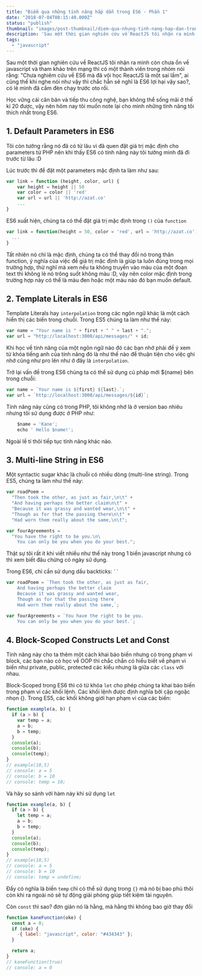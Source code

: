 ```yaml
---
title: "Điểm qua những tính năng hấp dẫn trong ES6 - Phần 1"
date: "2018-07-04T08:15:40.000Z"
status: "publish"
thumbnail: "images/post-thumbnail/diem-qua-nhung-tinh-nang-hap-dan-trong-es6.png"
description: 'Sau một thời gian nghiên cứu về ReactJS tôi nhận ra mình còn chưa ổn về javascript và tham khảo trên mạng thì có một thành viên trong nhóm nói rằng: "Chưa nghiêm cứu về ES6 mà đã vội học ReactJS là một sai lầm", ai cũng thế khi nghe nói như vậy thì chắc hẵn sẽ nghĩ là ES6 lợi hại vậy sao?, có lẻ mình đã cầm đèn chạy trước oto rồi.'
tags:
  - "javascript"
---
```


Sau một thời gian nghiên cứu về ReactJS tôi nhận ra mình còn chưa ổn về javascript và tham khảo trên mạng thì có một thành viên trong nhóm nói rằng: "Chưa nghiêm cứu về ES6 mà đã vội học ReactJS là một sai lầm", ai cũng thế khi nghe nói như vậy thì chắc hẵn sẽ nghĩ là ES6 lợi hại vậy sao?, có lẻ mình đã cầm đèn chạy trước oto rồi.

Học vững cái căn bản và tiếp thu công nghệ, bạn không thể sống mãi ở thế kỉ 20 được, vậy nên hôm nay tôi muốn note lại cho mình những tính năng tôi thích nhất trong ES6.

## 1. Default Parameters in ES6

Tôi còn tưởng rằng nó đã có từ lâu vì đã quen đặt giá trị mặc định cho parameters từ PHP nên khi thấy ES6 có tính năng này tôi tưởng mình đã đi trước từ lâu :D

Lúc trước thì để đặt một parameters mặc định ta làm như sau:

```javascript
var link = function (height, color, url) {
    var height = height || 50
    var color = color || 'red'
    var url = url || 'http://azat.co'
    ...
}
```

ES6 xuất hiện, chúng ta có thể đặt giá trị mặc định trong `()` của `function`

```javascript
var link = function(height = 50, color = 'red', url = 'http://azat.co') {
  ...
}
```

Tất nhiên nó chỉ là mặc định, chúng ta có thể thay đổi nó trong thân function, ý nghĩa của việc để giá trị mặc định là giúp ta luôn đúng trong mọi trường hợp, thử nghĩ mà xem nếu ta không truyền vào màu của một đoạn text thì không lẻ nó trông suốt không màu :D, vậy nên color mặc định trong trường hợp này có thể là màu đen hoặc một màu nào đó bạn muốn default.

## 2. Template Literals in ES6

Template Literals hay `interpolation` trong các ngôn ngữ khác là một cách hiển thị các biến trong chuỗi. Trong ES5 chúng ta làm như thế này:

```javascript
var name = "Your name is " + first + " " + last + ".";
var url = "http://localhost:3000/api/messages/" + id;
```

Khi học về tính năng của một ngôn ngữ nào đó các bạn nhớ phải để ý xem từ khóa tiếng anh của tính năng đó là như thế nào để thuận tiện cho việc ghi nhớ cũng như pro lên như ở đây là `interpolation`.

Trở lại vấn đề trong ES6 chúng ta có thể sử dụng cú pháp mới ${name} bên trong chuỗi:

```javascript
var name = `Your name is ${first} ${last}.`;
var url = `http://localhost:3000/api/messages/${id}`;
```

Tính năng này cũng có trong PHP, tôi không nhớ là ở version bao nhiêu nhưng tôi sử dụng được ở PHP như:

```javascript
	$name = 'Kane';
	echo ' Hello $name!';
```

Ngoài lề tí thôi tiếp tục tính năng khác nào.

## 3. Multi-line String in ES6

Một syntactic sugar khác là chuỗi có nhiều dòng (multi-line string). Trong ES5, chúng ta làm như thế này:

```javascript
var roadPoem =
  "Then took the other, as just as fair,\n\t" +
  "And having perhaps the better claim\n\t" +
  "Because it was grassy and wanted wear,\n\t" +
  "Though as for that the passing there\n\t" +
  "Had worn them really about the same,\n\t";

var fourAgreements =
  "You have the right to be you.\n\
    You can only be you when you do your best.";
```

Thật sự tôi rất ít khi viết nhiều như thế này trong 1 biến javascript nhưng có thì xem biết đâu chừng có ngày sử dụng.

Trong ES6, chỉ cần sử dụng dấu backticks: ` `` `

```javascript
var roadPoem = `Then took the other, as just as fair,
    And having perhaps the better claim
    Because it was grassy and wanted wear,
    Though as for that the passing there
    Had worn them really about the same,`;

var fourAgreements = `You have the right to be you.
    You can only be you when you do your best.`;
```

## 4. Block-Scoped Constructs Let and Const

Tính năng này cho ta thêm một cách khai báo biến nhưng có trong phạm vi block, các bạn nào có học về OOP thì chắc chắn có hiểu biết về phạm vi biến như private, public, protected các kiểu nhưng là giữa các `class` với nhau.

Block-Scoped trong ES6 thì có từ khóa `let` cho phép chúng ta khai báo biến trong phạm vi các khối lệnh. Các khối lệnh được định nghĩa bởi cặp ngoặc nhọn {}. Trong ES5, các khối không giới hạn phạm vi của các biến:

```javascript
function example(a, b) {
  if (a > b) {
    var temp = a;
    a = b;
    b = temp;
  }
  console(a);
  console(b);
  console(temp);
}
// example(10,5)
// console: a = 5
// console: b = 10
// console: temp = 10;
```

Và hãy so sánh với hàm này khi sử dụng `let`

```javascript
function example(a, b) {
  if (a > b) {
    let temp = a;
    a = b;
    b = temp;
  }
  console(a);
  console(b);
  console(temp);
}
// example(10,5)
// console: a = 5
// console: b = 10
// console: temp = undefine;
```

Đấy có nghĩa là biến `temp` chỉ có thể sử dụng trong `{}` mà nó bị bao phủ thôi còn khi ra ngoài nó sẽ tự động giải phóng giúp tiết kiệm tài nguyên.

Còn `const` thì sao? đơn giản nó là hằng, mà hằng thì không bao giờ thay đổi

```javascript
function kaneFunction(oke) {
  const a = 0;
  if (oke) {
    -{ label: "javascript", color: "#434343" };
  }

  return a;
}
// kaneFunction(true)
// console: a = 0
```
